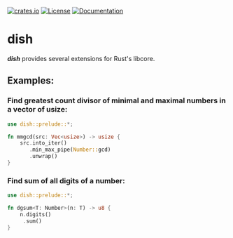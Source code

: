 [![crates.io](https://img.shields.io/crates/v/dish.svg)](https://crates.io/crates/dish)
[![License](https://img.shields.io/crates/l/dish.svg)](https://choosealicense.com/licenses/mpl-2.0/)
[![Documentation](https://img.shields.io/docsrs/dish/latest)](https://docs.rs/dish)

# dish

_**dish**_ provides several extensions for Rust's libcore.

##  Examples:

### Find greatest count divisor of minimal and maximal numbers in a vector of usize:

```rust
use dish::prelude::*;

fn mmgcd(src: Vec<usize>) -> usize {
    src.into_iter()
       .min_max_pipe(Number::gcd)
       .unwrap()
}
```

### Find sum of all digits of a number:

```rust
use dish::prelude::*;

fn dgsum<T: Number>(n: T) -> u8 {
    n.digits()
     .sum()
}
```